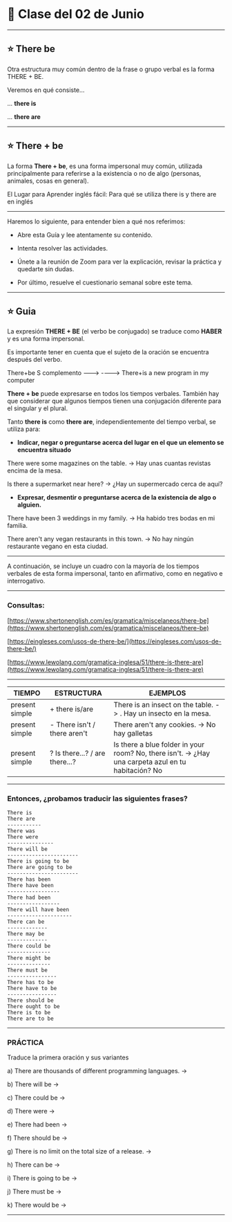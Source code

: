 # :book: Clase del 02 de Junio

---

## :star: There be

Otra estructura muy común dentro de la frase o grupo verbal es la forma  THERE + BE.

Veremos en qué consiste...

... **there is**

... **there are**

---


## :star: There + be

La forma **There + be**, es una forma impersonal muy común, utilizada principalmente para referirse a la existencia o no de algo (personas, animales, cosas en general).

El Lugar para Aprender inglés fácil: Para qué se utiliza there is y there  are en inglés

---

Haremos lo siguiente, para entender bien a qué nos referimos:

- Abre esta Guía y lee atentamente su contenido.

- Intenta resolver las actividades. 

- Únete a la reunión de Zoom para ver la explicación, revisar la práctica y quedarte sin dudas.

- Por último, resuelve el cuestionario semanal sobre este tema.

---

## :star: Guia

La expresión **THERE + BE** (el verbo be conjugado) se traduce como **HABER** y es una forma impersonal. 

Es importante tener en cuenta que el sujeto de la oración se encuentra
después del verbo.

There+be        S                complemento
         --->             ---->
There+is     a new program      in my computer


**There + be** puede expresarse en todos los tiempos verbales. También hay que considerar que algunos tiempos tienen una conjugación diferente para el singular y el plural.

Tanto **there is** como **there are**, independientemente del tiempo verbal, se utiliza para:

- **Indicar, negar o preguntarse acerca del lugar en el que un elemento se encuentra situado**


There were some magazines on the table. -> Hay unas cuantas revistas encima de la mesa.

Is there a supermarket near here? -> ¿Hay un supermercado cerca de aquí?

- **Expresar, desmentir o preguntarse acerca de la existencia de algo o alguien.**

There have been 3 weddings in my family. -> Ha habido tres bodas en
mi familia.

There aren't any vegan restaurants in this town. -> No hay ningún restaurante vegano en esta ciudad.

---


A continuación, se incluye un cuadro con la mayoría de los tiempos verbales de esta forma impersonal, tanto en afirmativo, como en negativo e interrogativo.


---

### Consultas:

[https://www.shertonenglish.com/es/gramatica/miscelaneos/there-be](https://www.shertonenglish.com/es/gramatica/miscelaneos/there-be)


[https://eingleses.com/usos-de-there-be/](https://eingleses.com/usos-de-there-be/)

[https://www.lewolang.com/gramatica-inglesa/51/there-is-there-are](https://www.lewolang.com/gramatica-inglesa/51/there-is-there-are)

---

| TIEMPO | ESTRUCTURA | EJEMPLOS |
| ------ | ---------- | -------- |
| present simple | + there is/are | There is an insect on the table. -> . Hay un insecto en la mesa. |
| present simple | - There isn't / there aren't | There aren't any cookies. -> No hay galletas | 
| present simple | ? Is there...? / are there...? | Is there a blue folder in your room? No, there isn't. -> ¿Hay una carpeta azul en tu habitación? No  |

---

### Entonces, ¿probamos traducir las siguientes frases?

```
There is 
There are 
-----------
There was 
There were 
---------------
There will be 
-----------------------
There is going to be 
There are going to be 
-----------------------
There has been 
There have been 
-----------------
There had been 
-----------------
There will have been 
---------------------
There can be 
-------------
There may be 
-------------
There could be 
--------------
There might be 
--------------
There must be 
----------------
There has to be 
There have to be 
----------------
There should be 
There ought to be
There is to be 
There are to be
```

---

### PRÁCTICA

Traduce la primera oración y sus variantes

a) There are thousands of different programming languages. ->

b) There will be ->

c) There could be ->

d) There were ->

e) There had been ->

f) There should be ->

g) There is no limit on the total size of a release. ->

h) There can be ->

i) There is going to be ->

j) There must be ->

k) There would be  ->

---